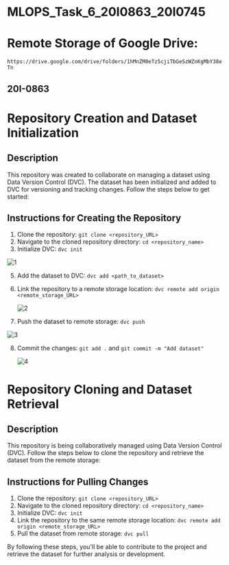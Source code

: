 # MLOPS_Task_6_20I0863_20I0745
# Remote Storage of Google Drive:
`https://drive.google.com/drive/folders/1hMnZM0eTz5cjiTbGeSzWZnKgMbY38eTn`

## 20I-0863

# Repository Creation and Dataset Initialization

## Description
This repository was created to collaborate on managing a dataset using Data Version Control (DVC). The dataset has been initialized and added to DVC for versioning and tracking changes. Follow the steps below to get started:

## Instructions for Creating the Repository
1. Clone the repository: `git clone <repository_URL>`
3. Navigate to the cloned repository directory: `cd <repository_name>`
4. Initialize DVC: `dvc init`

![1](https://github.com/MaryamKhalid0863/MLOPS_Task_6_20I0863_20I0745/assets/159745729/6b49a0e9-8532-483a-a105-174a8d16b83a)


5. Add the dataset to DVC: `dvc add <path_to_dataset>`
6. Link the repository to a remote storage location: `dvc remote add origin <remote_storage_URL>`

    ![2](https://github.com/MaryamKhalid0863/MLOPS_Task_6_20I0863_20I0745/assets/159745729/209d5a36-fb53-437f-ae6f-ade70b76500f)

7. Push the dataset to remote storage: `dvc push`
    
![3](https://github.com/MaryamKhalid0863/MLOPS_Task_6_20I0863_20I0745/assets/159745729/e83942d8-22c0-4eeb-a742-e4157147ae31)

8. Commit the changes: `git add .` and `git commit -m "Add dataset"`

   ![4](https://github.com/MaryamKhalid0863/MLOPS_Task_6_20I0863_20I0745/assets/159745729/29be4396-03b1-4905-b20f-85b221dbc19c)


# Repository Cloning and Dataset Retrieval

## Description
This repository is being collaboratively managed using Data Version Control (DVC). Follow the steps below to clone the repository and retrieve the dataset from the remote storage:

## Instructions for Pulling Changes
1. Clone the repository: `git clone <repository_URL>`
2. Navigate to the cloned repository directory: `cd <repository_name>`
3. Initialize DVC: `dvc init`
4. Link the repository to the same remote storage location: `dvc remote add origin <remote_storage_URL>`
5. Pull the dataset from remote storage: `dvc pull`

By following these steps, you'll be able to contribute to the project and retrieve the dataset for further analysis or development.
